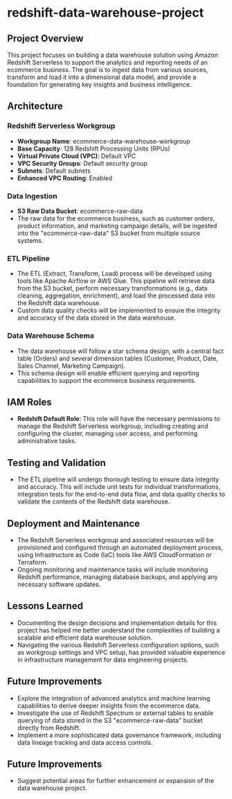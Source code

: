 # redshift-data-warehouse-project

## Project Overview
This project focuses on building a data warehouse solution using Amazon Redshift Serverless to support the analytics and reporting needs of an ecommerce business. The goal is to ingest data from various sources, transform and load it into a dimensional data model, and provide a foundation for generating key insights and business intelligence.

## Architecture
### Redshift Serverless Workgroup
- **Workgroup Name**: ecommerce-data-warehouse-workgroup
- **Base Capacity**: 128 Redshift Processing Units (RPUs)
- **Virtual Private Cloud (VPC)**: Default VPC
- **VPC Security Groups**: Default security group
- **Subnets**: Default subnets
- **Enhanced VPC Routing**: Enabled

### Data Ingestion
- **S3 Raw Data Bucket**: ecommerce-raw-data
- The raw data for the ecommerce business, such as customer orders, product information, and marketing campaign details, will be ingested into the "ecommerce-raw-data" S3 bucket from multiple source systems.

### ETL Pipeline
- The ETL (Extract, Transform, Load) process will be developed using tools like Apache Airflow or AWS Glue. This pipeline will retrieve data from the S3 bucket, perform necessary transformations (e.g., data cleaning, aggregation, enrichment), and load the processed data into the Redshift data warehouse.
- Custom data quality checks will be implemented to ensure the integrity and accuracy of the data stored in the data warehouse.

### Data Warehouse Schema
- The data warehouse will follow a star schema design, with a central fact table (Orders) and several dimension tables (Customer, Product, Date, Sales Channel, Marketing Campaign).
- This schema design will enable efficient querying and reporting capabilities to support the ecommerce business requirements.

## IAM Roles
- **Redshift Default Role**: This role will have the necessary permissions to manage the Redshift Serverless workgroup, including creating and configuring the cluster, managing user access, and performing administrative tasks.

## Testing and Validation
- The ETL pipeline will undergo thorough testing to ensure data integrity and accuracy. This will include unit tests for individual transformations, integration tests for the end-to-end data flow, and data quality checks to validate the contents of the Redshift data warehouse.

## Deployment and Maintenance
- The Redshift Serverless workgroup and associated resources will be provisioned and configured through an automated deployment process,  using Infrastructure as Code (IaC) tools like AWS CloudFormation or Terraform.
- Ongoing monitoring and maintenance tasks will include monitoring Redshift performance, managing database backups, and applying any necessary software updates.

## Lessons Learned
- Documenting the design decisions and implementation details for this project has helped me better understand the complexities of building a scalable and efficient data warehouse solution.
- Navigating the various Redshift Serverless configuration options, such as workgroup settings and VPC setup, has provided valuable experience in infrastructure management for data engineering projects.

## Future Improvements
- Explore the integration of advanced analytics and machine learning capabilities to derive deeper insights from the ecommerce data.
- Investigate the use of Redshift Spectrum or external tables to enable querying of data stored in the S3 "ecommerce-raw-data" bucket directly from Redshift.
- Implement a more sophisticated data governance framework, including data lineage tracking and data access controls.

## Future Improvements
- Suggest potential areas for further enhancement or expansion of the data warehouse project.
